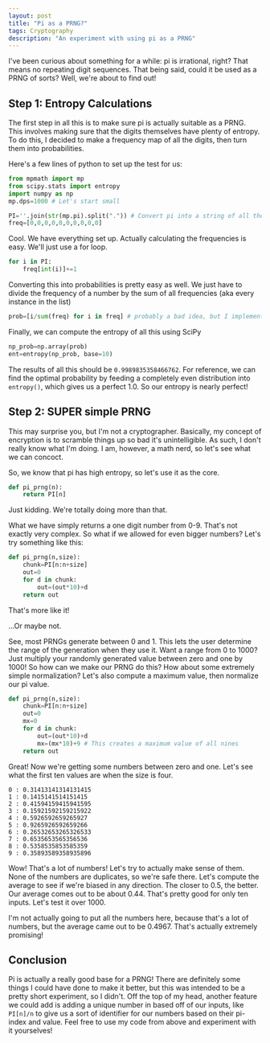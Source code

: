 ```yaml
---
layout: post
title: "Pi as a PRNG?"
tags: Cryptography
description: "An experiment with using pi as a PRNG"
---
```


I've been curious about something for a while: pi is irrational, right? That means no repeating digit sequences. That being said, could it be used as a PRNG of sorts? Well, we're about to find out!

## Step 1: Entropy Calculations

The first step in all this is to make sure pi is actually suitable as a PRNG. This involves making sure that the digits themselves have plenty of entropy. To do this, I decided to make a frequency map of all the digits, then turn them into probabilities.

Here's a few lines of python to set up the test for us:
```python
from mpmath import mp
from scipy.stats import entropy
import numpy as np
mp.dps=1000 # Let's start small

PI=''.join(str(mp.pi).split(".")) # Convert pi into a string of all the digits
freq=[0,0,0,0,0,0,0,0,0,0]
```
Cool. We have everything set up. Actually calculating the frequencies is easy. We'll just use a for loop.
```python
for i in PI:
    freq[int(i)]+=1
```
Converting this into probabilities is pretty easy as well. We just have to divide the frequency of a number by the sum of all frequencies (aka every instance in the list)
```python
prob=[i/sum(freq) for i in freq] # probably a bad idea, but I implemented my own list sum function
```
Finally, we can compute the entropy of all this using SciPy
```python
np_prob=np.array(prob)
ent=entropy(np_prob, base=10)
```
The results of all this should be `0.9989835358466762`. For reference, we can find the optimal probability by feeding a completely even distribution into `entropy()`, which gives us a perfect 1.0. So our entropy is nearly perfect!

## Step 2: SUPER simple PRNG

This may surprise you, but I'm not a cryptographer. Basically, my concept of encryption is to scramble things up so bad it's unintelligible. As such, I don't really know what I'm doing. I am, however, a math nerd, so let's see what we can concoct.

So, we know that pi has high entropy, so let's use it as the core.
```python
def pi_prng(n):
    return PI[n]
```
Just kidding. We're totally doing more than that.

What we have simply returns a one digit number from 0-9. That's not exactly very complex. So what if we allowed for even bigger numbers? Let's try something like this:
```python
def pi_prng(n,size):
    chunk=PI[n:n+size]
    out=0
    for d in chunk:
        out=(out*10)+d
    return out
```
That's more like it!

...Or maybe not.

See, most PRNGs generate between 0 and 1. This lets the user determine the range of the generation when they use it. Want a range from 0 to 1000? Just multiply your randomly generated value between zero and one by 1000! So how can we make our PRNG do this? How about some extremely simple normalization? Let's also compute a maximum value, then normalize our pi value.
```python
def pi_prng(n,size):
    chunk=PI[n:n+size]
    out=0
    mx=0
    for d in chunk:
        out=(out*10)+d
        mx=(mx*10)+9 # This creates a maximum value of all nines
    return out
```
Great! Now we're getting some numbers between zero and one. Let's see what the first ten values are when the size is four.
```
0 : 0.31413141314131415
1 : 0.1415141514151415
2 : 0.41594159415941595
3 : 0.15921592159215922
4 : 0.5926592659265927
5 : 0.9265926592659266
6 : 0.26532653265326533
7 : 0.6535653565356536
8 : 0.5358535853585359
9 : 0.35893589358935896
```
Wow! That's a lot of numbers! Let's try to actually make sense of them. None of the numbers are duplicates, so we're safe there. Let's compute the average to see if we're biased in any direction. The closer to 0.5, the better. Our average comes out to be about 0.44. That's pretty good for only ten inputs. Let's test it over 1000.

I'm not actually going to put all the numbers here, because that's a lot of numbers, but the average came out to be 0.4967. That's actually extremely promising!

## Conclusion

Pi is actually a really good base for a PRNG! There are definitely some things I could have done to make it better, but this was intended to be a pretty short experiment, so I didn't. Off the top of my head, another feature we could add is adding a unique number in based off of our inputs, like `PI[n]/n` to give us a sort of identifier for our numbers based on their pi-index and value. Feel free to use my code from above and experiment with it yourselves!
